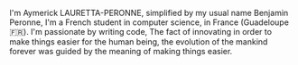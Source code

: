 I'm Aymerick LAURETTA-PERONNE, simplified by my usual name Benjamin Peronne, I'm a French student in computer science, in France (Guadeloupe 🇫🇷). I'm passionate by writing code, The fact of innovating in order to make things easier for the human being, the evolution of the mankind forever was guided by the meaning of making things easier. 

<!--
**BenjaminPeronne/BenjaminPeronne** is a ✨ _special_ ✨ repository because its `README.md` (this file) appears on your GitHub profile.

Here are some ideas to get you started:

- 🔭 I’m currently working on ...
- 🌱 I’m currently learning ...
- 👯 I’m looking to collaborate on ...
- 🤔 I’m looking for help with ...
- 💬 Ask me about ...
- 📫 How to reach me: ...
- 😄 Pronouns: ...
- ⚡ Fun fact: ...
-->
